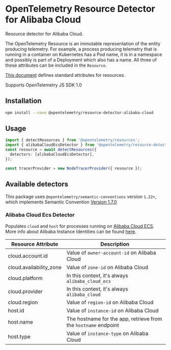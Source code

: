 # OpenTelemetry Resource Detector for Alibaba Cloud

Resource detector for Alibaba Cloud.

The OpenTelemetry Resource is an immutable representation of the entity producing telemetry. For example, a process producing telemetry that is running in a container on Kubernetes has a Pod name, it is in a namespace and possibly is part of a Deployment which also has a name. All three of these attributes can be included in the `Resource`.

[This document][resource-semantic_conventions] defines standard attributes for resources.

Supports OpenTelemetry JS SDK 1.0

## Installation

```bash
npm install --save @opentelemetry/resource-detector-alibaba-cloud
```

## Usage

```typescript
import { detectResources } from '@opentelemetry/resources';
import { alibabaCloudEcsDetector } from '@opentelemetry/resource-detector-alibaba-cloud';
const resource = await detectResources({
  detectors: [alibabaCloudEcsDetector],
});

const tracerProvider = new NodeTracerProvider({ resource });
```

## Available detectors

This package uses `@opentelemetry/semantic-conventions` version `1.22+`, which implements Semantic Convention [Version 1.7.0](https://github.com/open-telemetry/opentelemetry-specification/blob/v1.7.0/semantic_conventions/README.md)

### Alibaba Cloud Ecs Detector

Populates `cloud` and `host` for processes running on [Alibaba Cloud ECS](https://www.alibabacloud.com/product/ecs). More info about Alibaba Instance Identities can be found [here](https://www.alibabacloud.com/help/en/ecs/user-guide/use-instance-identities).

| Resource Attribute      | Description                                                     |
| ----------------------- | --------------------------------------------------------------- |
| cloud.account.id        | Value of `owner-account-id` on Alibaba Cloud                    |
| cloud.availability_zone | Value of `zone-id` on Alibaba Cloud                             |
| cloud.platform          | In this context, it's always `alibaba_cloud_ecs`                |
| cloud.provider          | In this context, it's always `alibaba_cloud`                    |
| cloud.region            | Value of `region-id` on Alibaba Cloud                           |
| host.id                 | Value of `instance-id` on Alibaba Cloud                         |
| host.name               | The hostname for the app, retrieve from the `hostname` endpoint |
| host.type               | Value of `instance-type` on Alibaba Cloud                       |

[resource-semantic_conventions]: https://github.com/open-telemetry/opentelemetry-specification/tree/master/specification/resource/semantic_conventions
